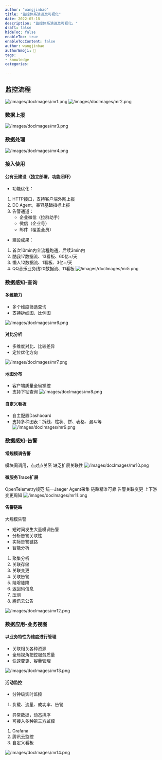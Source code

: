 ```yaml
---
author: "wangjinbao"
title: "监控体系演进及可视化"
date: 2022-05-18
description: "监控体系演进及可视化。"
draft: false
hideToc: false
enableToc: true
enableTocContent: false
author: wangjinbao
authorEmoji: 👻
tags:
- knowledge
categories:

---
```

## 监控流程
![/images/docImages/mr1.png](/images/docImages/mr1.png)
![/images/docImages/mr2.png](/images/docImages/mr2.png)

### 数据上报
![/images/docImages/mr3.png](/images/docImages/mr3.png)
### 数据处理
![/images/docImages/mr4.png](/images/docImages/mr4.png)
### 接入使用
#### 公有云建设（独立部署，功能闭环）
+ 功能优化：
1. HTTP接口，支持客户端外网上报
2. DC Agent，兼容基础指标上报
3. 告警通道：
    - 企业微信（拉群助手）
    - 微信（企业号）
    - 邮件（覆盖全员）
+ 建设成果：
1. 首次10min内全流程跑通，后续3min内
2. 酷我17数据流、13看板、60亿+/天
3. 懒人12数据流、1看板、3亿+/天
4. QQ音乐业务线20数据流、11看板
![/images/docImages/mr5.png](/images/docImages/mr5.png)

### 数据感知-查询
#### 多维能力
+ 多个维度筛选查询
+ 支持拆线图、比例图

![/images/docImages/mr6.png](/images/docImages/mr6.png)

#### 对比分析
+ 多维度对比、比较差异
+ 定位优化方向

![/images/docImages/mr7.png](/images/docImages/mr7.png)


#### 地图分布
+ 客户端质量全局掌控
+ 支持下钻查询
  ![/images/docImages/mr8.png](/images/docImages/mr8.png)

#### 自定义看板
+ 自主配置Dashboard
+ 支持多种图表：拆线、柱状、饼、表格、漏斗等
  ![/images/docImages/mr9.png](/images/docImages/mr9.png)


### 数据感知-告警
#### 常规模调告警
模块间调用，点对点关系
缺乏扩展关联性
![/images/docImages/mr10.png](/images/docImages/mr10.png)

#### 微服务Trace扩展
OpenTelemetry规范
统一Jaeger Agent采集
链路精准可靠
告警关联变更
上下游变更周知
![/images/docImages/mr11.png](/images/docImages/mr11.png)

#### 告警链路
大规模告警
+ 短时间发生大量模调告警
+ 分析告警关联性
+ 实际告警链路
+ 智能分析
1. 聚集分析
2. 关联存储
3. 关联变更
4. 关联告警
5. 陡增陡降
6. 返回码信息
7. 压测
8. 腾讯云公告

![/images/docImages/mr12.png](/images/docImages/mr12.png)

### 数据应用-业务视图
#### 以业务特性为维度进行管理
+ 关联相关各种资源
+ 全局视角把控服务质量
+ 快速变更、容量管理

![/images/docImages/mr13.png](/images/docImages/mr13.png)

#### 活动监控
+ 分钟级实时监控
1. 负载、流量、成功率、告警
+ 异常数据，动态排序
+ 可接入多种第三方监控
1. Grafana
2. 腾讯云监控
3. 自定义看板

![/images/docImages/mr14.png](/images/docImages/mr14.png)